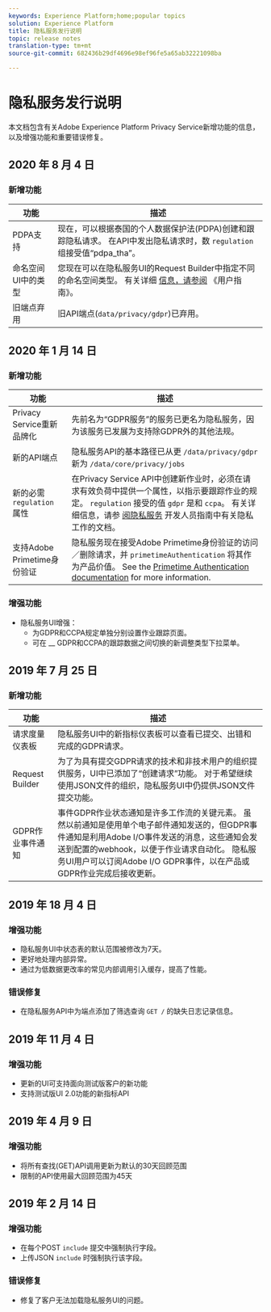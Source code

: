 ```yaml
---
keywords: Experience Platform;home;popular topics
solution: Experience Platform
title: 隐私服务发行说明
topic: release notes
translation-type: tm+mt
source-git-commit: 682436b29df4696e98ef96fe5a65ab32221098ba

---
```



# 隐私服务发行说明

本文档包含有关Adobe Experience Platform Privacy Service新增功能的信息，以及增强功能和重要错误修复。

## 2020 年 8 月 4 日

### 新增功能

| 功能 | 描述 |
| --- | --- |
| PDPA支持 | 现在，可以根据泰国的个人数据保护法(PDPA)创建和跟踪隐私请求。 在API中发出隐私请求时，数 `regulation` 组接受值“pdpa_tha”。 |
| 命名空间UI中的类型 | 您现在可以在隐私服务UI的Request Builder中指定不同的命名空间类型。 有关详细 [信息，请参阅](ui/user-guide.md) 《用户指南》。 |
| 旧端点弃用 | 旧API端点(`data/privacy/gdpr`)已弃用。 |

## 2020 年 1 月 14 日

### 新增功能

| 功能 | 描述 |
| --- | --- |
| Privacy Service重新品牌化 | 先前名为“GDPR服务”的服务已更名为隐私服务，因为该服务已发展为支持除GDPR外的其他法规。 |
| 新的API端点 | 隐私服务API的基本路径已从更 `/data/privacy/gdpr` 新为 `/data/core/privacy/jobs` |
| 新的必需 `regulation` 属性 | 在Privacy Service API中创建新作业时，必须在请求有效负荷中提供一个属性，以指示要跟踪作业的规定。 `regulation` 接受的值 `gdpr` 是和 `ccpa`。 有关详细信息，请参 [阅隐私服务](api/privacy-jobs.md) 开发人员指南中有关隐私工作的文档。 |
| 支持Adobe Primetime身份验证 | 隐私服务现在接受Adobe Primetime身份验证的访问／删除请求，并 `primetimeAuthentication` 将其作为产品价值。 See the [Primetime Authentication documentation](http://tve.helpdocsonline.com/how-to-make-a-privacy-request) for more information. |

### 增强功能

* 隐私服务UI增强：
   * 为GDPR和CCPA规定单独分别设置作业跟踪页面。
   * 可在 __ GDPR和CCPA的跟踪数据之间切换的新调整类型下拉菜单。

## 2019 年 7 月 25 日

### 新增功能

| 功能 | 描述 |
| --- | --- |
| 请求度量仪表板 | 隐私服务UI中的新指标仪表板可以查看已提交、出错和完成的GDPR请求。 |
| Request Builder | 为了为具有提交GDPR请求的技术和非技术用户的组织提供服务，UI中已添加了“创建请求”功能。 对于希望继续使用JSON文件的组织，隐私服务UI中仍提供JSON文件提交功能。 |
| GDPR作业事件通知 | 事件GDPR作业状态通知是许多工作流的关键元素。 虽然以前通知是使用单个电子邮件通知发送的，但GDPR事件通知是利用Adobe I/O事件发送的消息，这些通知会发送到配置的webhook，以便于作业请求自动化。 隐私服务UI用户可以订阅Adobe I/O GDPR事件，以在产品或GDPR作业完成后接收更新。 |

## 2019 年 18 月 4 日

### 增强功能

* 隐私服务UI中状态表的默认范围被修改为7天。
* 更好地处理内部异常。
* 通过为低数据更改率的常见内部调用引入缓存，提高了性能。

### 错误修复

* 在隐私服务API中为端点添加了筛选查询 `GET /` 的缺失日志记录信息。

## 2019 年 11 月 4 日

### 增强功能

* 更新的UI可支持面向测试版客户的新功能
* 支持测试版UI 2.0功能的新指标API

## 2019 年 4 月 9 日

### 增强功能

* 将所有查找(GET)API调用更新为默认的30天回顾范围
* 限制的API使用最大回顾范围为45天

## 2019 年 2 月 14 日

### 增强功能

* 在每个POST `include` 提交中强制执行字段。
* 上传JSON `include` 时强制执行该字段。

### 错误修复

* 修复了客户无法加载隐私服务UI的问题。